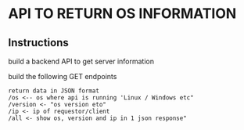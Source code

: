 # API TO RETURN OS INFORMATION


## Instructions
build a backend API to get server information

build the following GET endpoints

```
return data in JSON format
/os <-- os where api is running 'Linux / Windows etc"
/version <- "os version eto" 
/ip <- ip of requestor/client
/all <- show os, version and ip in 1 json response"
```
